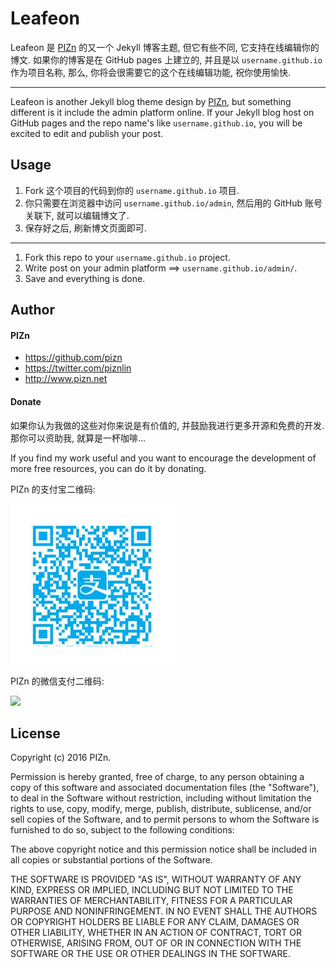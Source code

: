 # Leafeon

Leafeon 是 <a href="http://www.pizn.net">PIZn</a> 的又一个 Jekyll 博客主题, 但它有些不同, 它支持在线编辑你的博文. 如果你的博客是在 GitHub pages 上建立的, 并且是以 `username.github.io` 作为项目名称, 那么, 你将会很需要它的这个在线编辑功能, 祝你使用愉快.

---

Leafeon is another Jekyll blog theme design by <a href="http://www.pizn.net">PIZn</a>, but something different is it include the admin platform online. If your Jekyll blog host on GitHub pages and the repo name's like `username.github.io`, you will be excited to edit and publish your post.

## Usage

1. Fork 这个项目的代码到你的 `username.github.io` 项目.
2. 你只需要在浏览器中访问 `username.github.io/admin`, 然后用的 GitHub 账号关联下, 就可以编辑博文了.
3. 保存好之后, 刷新博文页面即可.

---

1. Fork this repo to your `username.github.io` project.
2. Write post on your admin platform ==> `username.github.io/admin/`.
3. Save and everything is done.

## Author

#### PIZn

* https://github.com/pizn
* https://twitter.com/piznlin
* http://www.pizn.net

#### Donate

如果你认为我做的这些对你来说是有价值的, 并鼓励我进行更多开源和免费的开发. 那你可以资助我, 就算是一杯咖啡...

If you find my work useful and you want to encourage the development of more free resources, you can do it by donating.

PIZn 的支付宝二维码:

<img src='./images/alipay_qr.jpg' />

PIZn 的微信支付二维码:

<img src='./images/weinxin-qr.jpg' />

## License

Copyright (c) 2016 PIZn.

Permission is hereby granted, free of charge, to any person obtaining a copy of this software and associated documentation files (the "Software"), to deal in the Software without restriction, including without limitation the rights to use, copy, modify, merge, publish, distribute, sublicense, and/or sell copies of the Software, and to permit persons to whom the Software is furnished to do so, subject to the following conditions:

The above copyright notice and this permission notice shall be included in all copies or substantial portions of the Software.

THE SOFTWARE IS PROVIDED "AS IS", WITHOUT WARRANTY OF ANY KIND, EXPRESS OR IMPLIED, INCLUDING BUT NOT LIMITED TO THE WARRANTIES OF MERCHANTABILITY, FITNESS FOR A PARTICULAR PURPOSE AND NONINFRINGEMENT. IN NO EVENT SHALL THE AUTHORS OR COPYRIGHT HOLDERS BE LIABLE FOR ANY CLAIM, DAMAGES OR OTHER LIABILITY, WHETHER IN AN ACTION OF CONTRACT, TORT OR OTHERWISE, ARISING FROM, OUT OF OR IN CONNECTION WITH THE SOFTWARE OR THE USE OR OTHER DEALINGS IN THE SOFTWARE.


